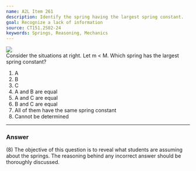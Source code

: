 ```yaml
---
name: A2L Item 261
description: Identify the spring having the largest spring constant.
goal: Recognize a lack of information
source: CT151.2S02-24
keywords: Springs, Reasoning, Mechanics
---
```


<div class="img-right"><img src="/files/Item261_fig1.gif"
/></div>Consider the situations at right. Let m < M. Which spring has
the largest spring constant?


1. A
2. B
3. C
4. A and B are equal
5. A and C are equal
6. B and C are equal
7. All of them have the same spring constant
8. Cannot be determined




<hr/>

### Answer

(8) The objective of this question is to reveal what students are
assuming about the springs. The reasoning behind any incorrect answer
should be thoroughly discussed. 
